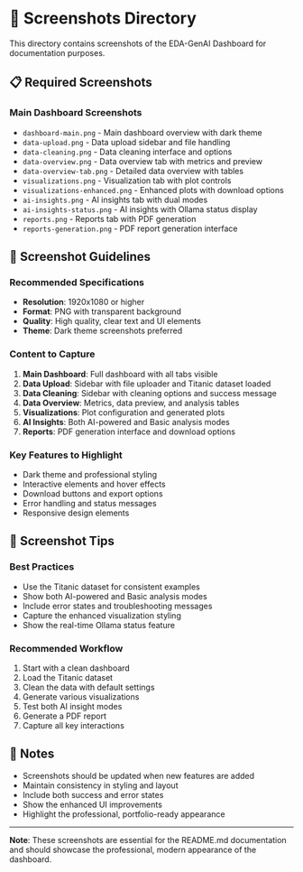 # 📸 Screenshots Directory

This directory contains screenshots of the EDA-GenAI Dashboard for documentation purposes.

## 📋 Required Screenshots

### Main Dashboard Screenshots
- `dashboard-main.png` - Main dashboard overview with dark theme
- `data-upload.png` - Data upload sidebar and file handling
- `data-cleaning.png` - Data cleaning interface and options
- `data-overview.png` - Data overview tab with metrics and preview
- `data-overview-tab.png` - Detailed data overview with tables
- `visualizations.png` - Visualization tab with plot controls
- `visualizations-enhanced.png` - Enhanced plots with download options
- `ai-insights.png` - AI insights tab with dual modes
- `ai-insights-status.png` - AI insights with Ollama status display
- `reports.png` - Reports tab with PDF generation
- `reports-generation.png` - PDF report generation interface

## 📱 Screenshot Guidelines

### Recommended Specifications
- **Resolution**: 1920x1080 or higher
- **Format**: PNG with transparent background
- **Quality**: High quality, clear text and UI elements
- **Theme**: Dark theme screenshots preferred

### Content to Capture
1. **Main Dashboard**: Full dashboard with all tabs visible
2. **Data Upload**: Sidebar with file uploader and Titanic dataset loaded
3. **Data Cleaning**: Sidebar with cleaning options and success message
4. **Data Overview**: Metrics, data preview, and analysis tables
5. **Visualizations**: Plot configuration and generated plots
6. **AI Insights**: Both AI-powered and Basic analysis modes
7. **Reports**: PDF generation interface and download options

### Key Features to Highlight
- Dark theme and professional styling
- Interactive elements and hover effects
- Download buttons and export options
- Error handling and status messages
- Responsive design elements

## 🎨 Screenshot Tips

### Best Practices
- Use the Titanic dataset for consistent examples
- Show both AI-powered and Basic analysis modes
- Include error states and troubleshooting messages
- Capture the enhanced visualization styling
- Show the real-time Ollama status feature

### Recommended Workflow
1. Start with a clean dashboard
2. Load the Titanic dataset
3. Clean the data with default settings
4. Generate various visualizations
5. Test both AI insight modes
6. Generate a PDF report
7. Capture all key interactions

## 📝 Notes

- Screenshots should be updated when new features are added
- Maintain consistency in styling and layout
- Include both success and error states
- Show the enhanced UI improvements
- Highlight the professional, portfolio-ready appearance

---

**Note**: These screenshots are essential for the README.md documentation and should showcase the professional, modern appearance of the dashboard. 